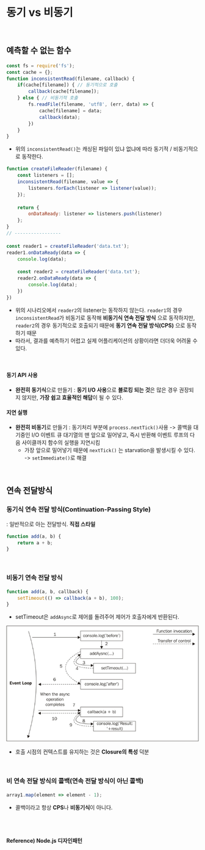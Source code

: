# 동기 vs 비동기

<br>

## 예측할 수 없는 함수 

```javascript
const fs = require('fs');
const cache = {};
function inconsistentRead(filename, callback) {
    if(cache[filename]) { // 동기적으로 호출
        callback(cache[filename]);
    } else { // 비동기적 호출
        fs.readFile(filename, 'utf8', (err, data) => {
            cache[filename] = data;
            callback(data);
        })
    }
}
```

* 위의 `inconsistentRead()`는 캐싱된 파일이 있냐 없냐에 따라 동기적 / 비동기적으로 동작한다.

```javascript
function createFileReader(filename) {
    const listeners = [];
    inconsistentRead(filename, value => {
        listeners.forEach(listener => listener(value));
    });
    
    return {
        onDataReady: listener => listeners.push(listener)
    };
}
// -----------------

const reader1 = createFileReader('data.txt');
reader1.onDataReady(data => {
    console.log(data);
    
    const reader2 = createFileReader('data.txt');
    reader2.onDataReady(data => {
        console.log(data);
    })
})
```

* 위의 시나리오에서 `reader2`의 listener는 동작하지 않는다. `reader1`의 경우 `inconsistentRead`가 비동기로 동작해 **비동기식 연속 전달 방식** 으로 동작하지만, `reader2`의 경우 동기적으로 호출되기 때문에 **동기 연속 전달 방식(CPS)** 으로 동작하기 때문
* 따라서, 결과를 예측하기 어렵고 실제 어플리케이션의 상황이라면 더더욱 어려울 수 있다.

<br>

#### 동기 API 사용 

* **완전히 동기식**으로 만들기 : **동기 I/O 사용**으로 **블로킹 되는 것**은 많은 경우 권장되지 않지만, **가장 쉽고 효율적인 해답**이 될 수 있다.

#### 지연 실행

* **완전히 비동기**로 만들기 : 동기처리 부분에 `process.nextTick()`사용 -> 콜백을 대기중인 I/O 이벤트 큐 대기열의 맨 앞으로 밀어넣고, 즉시 반환해 이벤트 루프의 다음 사이클까지 함수의 실행을 지연시킴
  * 가장 앞으로 밀어넣기 때문에 `nextTick()` 는 starvation을 발생시킬 수 있다. -> `setImmediate()`로 해결

<br>

## 연속 전달방식

### 동기식 연속 전달 방식(Continuation-Passing Style)

: 일반적으로 아는 전달방식. **직접 스타일**

```javascript
function add(a, b) {
    return a + b;
}
```

<br>

### 비동기  연속 전달 방식

```javascript
function add(a, b, callback) {
    setTimeout(() => callback(a + b), 100);
}
```

* setTimeout은 `addAsync`로 제어를 돌려주어 제어가 호출자에게 반환된다.

![async_cps](./images/async_cps.png) 

* 호출 시점의 컨텍스트를 유지하는 것은 **Closure의 특성** 덕분

<br>

### 비 연속 전달 방식의 콜백(연속 전달 방식이 아닌 콜백)

```javascript
array1.map(element => element - 1);
```

* 콜백이라고 항상 **CPS**나 **비동기식**이 아니다.

<br><br>

#### Reference) Node.js 디자인패턴
